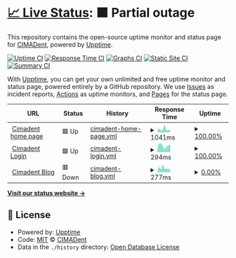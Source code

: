 # [📈 Live Status](https://CIMADent.github.io/upptime): <!--live status--> **🟧 Partial outage**

This repository contains the open-source uptime monitor and status page for [CIMADent](https://CIMADent.github.io/upptime), powered by [Upptime](https://github.com/upptime/upptime).

[![Uptime CI](https://github.com/CIMADent/upptime/workflows/Uptime%20CI/badge.svg)](https://github.com/CIMADent/upptime/actions?query=workflow%3A%22Uptime+CI%22)
[![Response Time CI](https://github.com/CIMADent/upptime/workflows/Response%20Time%20CI/badge.svg)](https://github.com/CIMADent/upptime/actions?query=workflow%3A%22Response+Time+CI%22)
[![Graphs CI](https://github.com/CIMADent/upptime/workflows/Graphs%20CI/badge.svg)](https://github.com/CIMADent/upptime/actions?query=workflow%3A%22Graphs+CI%22)
[![Static Site CI](https://github.com/CIMADent/upptime/workflows/Static%20Site%20CI/badge.svg)](https://github.com/CIMADent/upptime/actions?query=workflow%3A%22Static+Site+CI%22)
[![Summary CI](https://github.com/CIMADent/upptime/workflows/Summary%20CI/badge.svg)](https://github.com/CIMADent/upptime/actions?query=workflow%3A%22Summary+CI%22)

With [Upptime](https://upptime.js.org), you can get your own unlimited and free uptime monitor and status page, powered entirely by a GitHub repository. We use [Issues](https://github.com/CIMADent/upptime/issues) as incident reports, [Actions](https://github.com/CIMADent/upptime/actions) as uptime monitors, and [Pages](https://CIMADent.github.io/upptime) for the status page.

<!--start: status pages-->
<!-- This summary is generated by Upptime (https://github.com/upptime/upptime) -->
<!-- Do not edit this manually, your changes will be overwritten -->
<!-- prettier-ignore -->
| URL | Status | History | Response Time | Uptime |
| --- | ------ | ------- | ------------- | ------ |
| <img alt="" src="https://favicons.githubusercontent.com/www.cimadent.cl" height="13"> [Cimadent home page](https://www.cimadent.cl) | 🟩 Up | [cimadent-home-page.yml](https://github.com/CIMADent/upptime/commits/HEAD/history/cimadent-home-page.yml) | <details><summary><img alt="Response time graph" src="./graphs/cimadent-home-page/response-time-week.png" height="20"> 1041ms</summary><br><a href="https://CIMADent.github.io/upptime/history/cimadent-home-page"><img alt="Response time 886" src="https://img.shields.io/endpoint?url=https%3A%2F%2Fraw.githubusercontent.com%2FCIMADent%2Fupptime%2FHEAD%2Fapi%2Fcimadent-home-page%2Fresponse-time.json"></a><br><a href="https://CIMADent.github.io/upptime/history/cimadent-home-page"><img alt="24-hour response time 639" src="https://img.shields.io/endpoint?url=https%3A%2F%2Fraw.githubusercontent.com%2FCIMADent%2Fupptime%2FHEAD%2Fapi%2Fcimadent-home-page%2Fresponse-time-day.json"></a><br><a href="https://CIMADent.github.io/upptime/history/cimadent-home-page"><img alt="7-day response time 1041" src="https://img.shields.io/endpoint?url=https%3A%2F%2Fraw.githubusercontent.com%2FCIMADent%2Fupptime%2FHEAD%2Fapi%2Fcimadent-home-page%2Fresponse-time-week.json"></a><br><a href="https://CIMADent.github.io/upptime/history/cimadent-home-page"><img alt="30-day response time 754" src="https://img.shields.io/endpoint?url=https%3A%2F%2Fraw.githubusercontent.com%2FCIMADent%2Fupptime%2FHEAD%2Fapi%2Fcimadent-home-page%2Fresponse-time-month.json"></a><br><a href="https://CIMADent.github.io/upptime/history/cimadent-home-page"><img alt="1-year response time 886" src="https://img.shields.io/endpoint?url=https%3A%2F%2Fraw.githubusercontent.com%2FCIMADent%2Fupptime%2FHEAD%2Fapi%2Fcimadent-home-page%2Fresponse-time-year.json"></a></details> | <details><summary><a href="https://CIMADent.github.io/upptime/history/cimadent-home-page">100.00%</a></summary><a href="https://CIMADent.github.io/upptime/history/cimadent-home-page"><img alt="All-time uptime 99.94%" src="https://img.shields.io/endpoint?url=https%3A%2F%2Fraw.githubusercontent.com%2FCIMADent%2Fupptime%2FHEAD%2Fapi%2Fcimadent-home-page%2Fuptime.json"></a><br><a href="https://CIMADent.github.io/upptime/history/cimadent-home-page"><img alt="24-hour uptime 100.00%" src="https://img.shields.io/endpoint?url=https%3A%2F%2Fraw.githubusercontent.com%2FCIMADent%2Fupptime%2FHEAD%2Fapi%2Fcimadent-home-page%2Fuptime-day.json"></a><br><a href="https://CIMADent.github.io/upptime/history/cimadent-home-page"><img alt="7-day uptime 100.00%" src="https://img.shields.io/endpoint?url=https%3A%2F%2Fraw.githubusercontent.com%2FCIMADent%2Fupptime%2FHEAD%2Fapi%2Fcimadent-home-page%2Fuptime-week.json"></a><br><a href="https://CIMADent.github.io/upptime/history/cimadent-home-page"><img alt="30-day uptime 100.00%" src="https://img.shields.io/endpoint?url=https%3A%2F%2Fraw.githubusercontent.com%2FCIMADent%2Fupptime%2FHEAD%2Fapi%2Fcimadent-home-page%2Fuptime-month.json"></a><br><a href="https://CIMADent.github.io/upptime/history/cimadent-home-page"><img alt="1-year uptime 99.94%" src="https://img.shields.io/endpoint?url=https%3A%2F%2Fraw.githubusercontent.com%2FCIMADent%2Fupptime%2FHEAD%2Fapi%2Fcimadent-home-page%2Fuptime-year.json"></a></details>
| <img alt="" src="https://favicons.githubusercontent.com/app.cimadent.cl" height="13"> [Cimadent Login](https://app.cimadent.cl) | 🟩 Up | [cimadent-login.yml](https://github.com/CIMADent/upptime/commits/HEAD/history/cimadent-login.yml) | <details><summary><img alt="Response time graph" src="./graphs/cimadent-login/response-time-week.png" height="20"> 294ms</summary><br><a href="https://CIMADent.github.io/upptime/history/cimadent-login"><img alt="Response time 303" src="https://img.shields.io/endpoint?url=https%3A%2F%2Fraw.githubusercontent.com%2FCIMADent%2Fupptime%2FHEAD%2Fapi%2Fcimadent-login%2Fresponse-time.json"></a><br><a href="https://CIMADent.github.io/upptime/history/cimadent-login"><img alt="24-hour response time 360" src="https://img.shields.io/endpoint?url=https%3A%2F%2Fraw.githubusercontent.com%2FCIMADent%2Fupptime%2FHEAD%2Fapi%2Fcimadent-login%2Fresponse-time-day.json"></a><br><a href="https://CIMADent.github.io/upptime/history/cimadent-login"><img alt="7-day response time 294" src="https://img.shields.io/endpoint?url=https%3A%2F%2Fraw.githubusercontent.com%2FCIMADent%2Fupptime%2FHEAD%2Fapi%2Fcimadent-login%2Fresponse-time-week.json"></a><br><a href="https://CIMADent.github.io/upptime/history/cimadent-login"><img alt="30-day response time 252" src="https://img.shields.io/endpoint?url=https%3A%2F%2Fraw.githubusercontent.com%2FCIMADent%2Fupptime%2FHEAD%2Fapi%2Fcimadent-login%2Fresponse-time-month.json"></a><br><a href="https://CIMADent.github.io/upptime/history/cimadent-login"><img alt="1-year response time 303" src="https://img.shields.io/endpoint?url=https%3A%2F%2Fraw.githubusercontent.com%2FCIMADent%2Fupptime%2FHEAD%2Fapi%2Fcimadent-login%2Fresponse-time-year.json"></a></details> | <details><summary><a href="https://CIMADent.github.io/upptime/history/cimadent-login">100.00%</a></summary><a href="https://CIMADent.github.io/upptime/history/cimadent-login"><img alt="All-time uptime 99.94%" src="https://img.shields.io/endpoint?url=https%3A%2F%2Fraw.githubusercontent.com%2FCIMADent%2Fupptime%2FHEAD%2Fapi%2Fcimadent-login%2Fuptime.json"></a><br><a href="https://CIMADent.github.io/upptime/history/cimadent-login"><img alt="24-hour uptime 100.00%" src="https://img.shields.io/endpoint?url=https%3A%2F%2Fraw.githubusercontent.com%2FCIMADent%2Fupptime%2FHEAD%2Fapi%2Fcimadent-login%2Fuptime-day.json"></a><br><a href="https://CIMADent.github.io/upptime/history/cimadent-login"><img alt="7-day uptime 100.00%" src="https://img.shields.io/endpoint?url=https%3A%2F%2Fraw.githubusercontent.com%2FCIMADent%2Fupptime%2FHEAD%2Fapi%2Fcimadent-login%2Fuptime-week.json"></a><br><a href="https://CIMADent.github.io/upptime/history/cimadent-login"><img alt="30-day uptime 100.00%" src="https://img.shields.io/endpoint?url=https%3A%2F%2Fraw.githubusercontent.com%2FCIMADent%2Fupptime%2FHEAD%2Fapi%2Fcimadent-login%2Fuptime-month.json"></a><br><a href="https://CIMADent.github.io/upptime/history/cimadent-login"><img alt="1-year uptime 99.94%" src="https://img.shields.io/endpoint?url=https%3A%2F%2Fraw.githubusercontent.com%2FCIMADent%2Fupptime%2FHEAD%2Fapi%2Fcimadent-login%2Fuptime-year.json"></a></details>
| <img alt="" src="https://favicons.githubusercontent.com/blog.cimadent.cl" height="13"> [Cimadent Blog](https://blog.cimadent.cl) | 🟥 Down | [cimadent-blog.yml](https://github.com/CIMADent/upptime/commits/HEAD/history/cimadent-blog.yml) | <details><summary><img alt="Response time graph" src="./graphs/cimadent-blog/response-time-week.png" height="20"> 277ms</summary><br><a href="https://CIMADent.github.io/upptime/history/cimadent-blog"><img alt="Response time 373" src="https://img.shields.io/endpoint?url=https%3A%2F%2Fraw.githubusercontent.com%2FCIMADent%2Fupptime%2FHEAD%2Fapi%2Fcimadent-blog%2Fresponse-time.json"></a><br><a href="https://CIMADent.github.io/upptime/history/cimadent-blog"><img alt="24-hour response time 199" src="https://img.shields.io/endpoint?url=https%3A%2F%2Fraw.githubusercontent.com%2FCIMADent%2Fupptime%2FHEAD%2Fapi%2Fcimadent-blog%2Fresponse-time-day.json"></a><br><a href="https://CIMADent.github.io/upptime/history/cimadent-blog"><img alt="7-day response time 277" src="https://img.shields.io/endpoint?url=https%3A%2F%2Fraw.githubusercontent.com%2FCIMADent%2Fupptime%2FHEAD%2Fapi%2Fcimadent-blog%2Fresponse-time-week.json"></a><br><a href="https://CIMADent.github.io/upptime/history/cimadent-blog"><img alt="30-day response time 258" src="https://img.shields.io/endpoint?url=https%3A%2F%2Fraw.githubusercontent.com%2FCIMADent%2Fupptime%2FHEAD%2Fapi%2Fcimadent-blog%2Fresponse-time-month.json"></a><br><a href="https://CIMADent.github.io/upptime/history/cimadent-blog"><img alt="1-year response time 373" src="https://img.shields.io/endpoint?url=https%3A%2F%2Fraw.githubusercontent.com%2FCIMADent%2Fupptime%2FHEAD%2Fapi%2Fcimadent-blog%2Fresponse-time-year.json"></a></details> | <details><summary><a href="https://CIMADent.github.io/upptime/history/cimadent-blog">0.00%</a></summary><a href="https://CIMADent.github.io/upptime/history/cimadent-blog"><img alt="All-time uptime 58.95%" src="https://img.shields.io/endpoint?url=https%3A%2F%2Fraw.githubusercontent.com%2FCIMADent%2Fupptime%2FHEAD%2Fapi%2Fcimadent-blog%2Fuptime.json"></a><br><a href="https://CIMADent.github.io/upptime/history/cimadent-blog"><img alt="24-hour uptime 0.00%" src="https://img.shields.io/endpoint?url=https%3A%2F%2Fraw.githubusercontent.com%2FCIMADent%2Fupptime%2FHEAD%2Fapi%2Fcimadent-blog%2Fuptime-day.json"></a><br><a href="https://CIMADent.github.io/upptime/history/cimadent-blog"><img alt="7-day uptime 0.00%" src="https://img.shields.io/endpoint?url=https%3A%2F%2Fraw.githubusercontent.com%2FCIMADent%2Fupptime%2FHEAD%2Fapi%2Fcimadent-blog%2Fuptime-week.json"></a><br><a href="https://CIMADent.github.io/upptime/history/cimadent-blog"><img alt="30-day uptime 0.00%" src="https://img.shields.io/endpoint?url=https%3A%2F%2Fraw.githubusercontent.com%2FCIMADent%2Fupptime%2FHEAD%2Fapi%2Fcimadent-blog%2Fuptime-month.json"></a><br><a href="https://CIMADent.github.io/upptime/history/cimadent-blog"><img alt="1-year uptime 58.95%" src="https://img.shields.io/endpoint?url=https%3A%2F%2Fraw.githubusercontent.com%2FCIMADent%2Fupptime%2FHEAD%2Fapi%2Fcimadent-blog%2Fuptime-year.json"></a></details>

<!--end: status pages-->

[**Visit our status website →**](https://CIMADent.github.io/upptime)

## 📄 License

- Powered by: [Upptime](https://github.com/upptime/upptime)
- Code: [MIT](./LICENSE) © [CIMADent](https://CIMADent.github.io/upptime)
- Data in the `./history` directory: [Open Database License](https://opendatacommons.org/licenses/odbl/1-0/)
